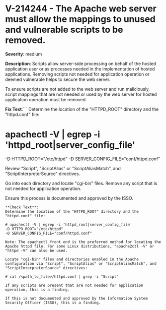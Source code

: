 # V-214244 - The Apache web server must allow the mappings to unused and vulnerable scripts to be removed.

**Severity**: medium

**Description**:
Scripts allow server-side processing on behalf of the hosted application user or as processes needed in the implementation of hosted applications. Removing scripts not needed for application operation or deemed vulnerable helps to secure the web server.

To ensure scripts are not added to the web server and run maliciously, script mappings that are not needed or used by the web server for hosted application operation must be removed.

**Fix Text**:```
Determine the location of the "HTTPD_ROOT" directory and the "httpd.conf" file:

# apachectl -V | egrep -i 'httpd_root|server_config_file'
-D HTTPD_ROOT="/etc/httpd"
-D SERVER_CONFIG_FILE="conf/httpd.conf"

Review "Script", "ScriptAlias" or "ScriptAliasMatch", and "ScriptInterpreterSource" directives.

Go into each directory and locate "cgi-bin" files. Remove any script that is not needed for application operation.

Ensure this process is documented and approved by the ISSO.
```
**Check Text**:
Determine the location of the "HTTPD_ROOT" directory and the "httpd.conf" file:

# apachectl -V | egrep -i 'httpd_root|server_config_file'
-D HTTPD_ROOT="/etc/httpd"
-D SERVER_CONFIG_FILE="conf/httpd.conf"

Note: The apachectl front end is the preferred method for locating the Apache httpd file. For some Linux distributions, "apache2ctl -V" or  "httpd -V" can also be used.  

Locate "cgi-bin" files and directories enabled in the Apache configuration via "Script", "ScriptAlias" or "ScriptAliasMatch", and "ScriptInterpreterSource" directives:

# cat /<path_to_file>/httpd.conf | grep -i "Script"

If any scripts are present that are not needed for application operation, this is a finding.

If this is not documented and approved by the Information System Security Officer (ISSO), this is a finding.
